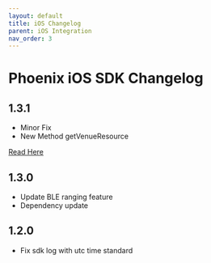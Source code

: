 ```yaml
---
layout: default
title: iOS Changelog
parent: iOS Integration
nav_order: 3
---
```


# Phoenix iOS SDK Changelog

## 1.3.1
* Minor Fix
* New Method getVenueResource

[Read Here](https://docs.nextome.dev/sdk/ios/CHANGELOG.html#131)




## 1.3.0
* Update BLE ranging feature
* Dependency update

## 1.2.0
* Fix sdk log with utc time standard
